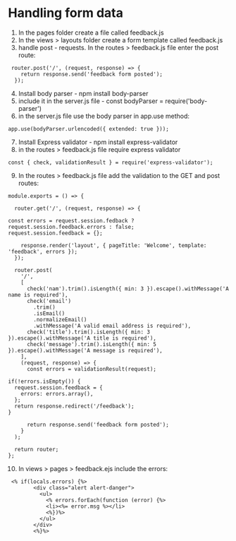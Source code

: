 Handling form data
===================
1. In the pages folder create a file called feedback.js
2. In the views > layouts folder create a form template called feedback.js
3. handle post - requests. In the routes > feedback.js file enter the post route:

```
 router.post('/', (request, response) => {
    return response.send('feedback form posted');
  });
```

4. Install body parser - npm install body-parser 
5. include it in the server.js file - const bodyParser = require('body-parser')
6. in the server.js file use the body parser in app.use method:

```
app.use(bodyParser.urlencoded({ extended: true }));
```

7. Install Express validator - npm install express-validator
8. in the routes > feedback.js file require express validator

```
const { check, validationResult } = require('express-validator');
```

9. In the routes > feedback.js file add the validation to the GET and post routes:

```
module.exports = () => {

  router.get('/', (request, response) => {

const errors = request.session.fedback ? request.session.feedback.errors : false;
request.session.feedback = {};

    response.render('layout', { pageTitle: 'Welcome', template: 'feedback', errors });
  });

  router.post(
    '/',
    [
      check('nam').trim().isLength({ min: 3 }).escape().withMessage('A name is required'),
      check('email')
        .trim()
        .isEmail()
        .normalizeEmail()
        .withMessage('A valid email address is required'),
      check('title').trim().isLength({ min: 3 }).escape().withMessage('A title is required'),
      check('message').trim().isLength({ min: 5 }).escape().withMessage('A message is required'),
    ],
    (request, response) => {
      const errors = validationResult(request);

if(!errors.isEmpty()) {
  request.session.feedback = {
    errors: errors.array(),
  };
  return response.redirect('/feedback');
}

      return response.send('feedback form posted');
    }
  );

  return router;
};
```

10. In views > pages > feedback.ejs include the errors:

```
 <% if(locals.errors) {%>
        <div class="alert alert-danger">
          <ul>
            <% errors.forEach(function (error) {%>
            <li><%= error.msg %></li>
            <%})%>
          </ul>
        </div>
        <%}%>
```
